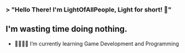 ### > "Hello There! I'm LightOfAllPeople, Light for short! 🌟"

## I'm wasting time doing nothing.
- 👩‍💻👨‍💻 I’m currently learning Game Development and Programming

<!--
**LightOfAllPeople/LightOfAllPeople** is a ✨ _special_ ✨ repository because its `README.md` (this file) appears on your GitHub profile.

Here are some ideas to get you started:

- 🔭 I’m currently working on ...
- 🌱 I’m currently learning ...
- 👯 I’m looking to collaborate on ...
- 🤔 I’m looking for help with ...
- 💬 Ask me about ...
- 📫 How to reach me: ...
- 😄 Pronouns: ...
- ⚡ Fun fact: ...
-->
